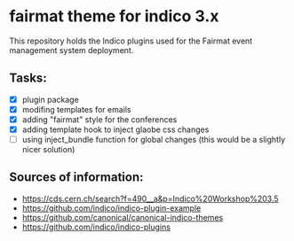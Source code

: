 
# fairmat theme for indico 3.x
This repository holds the Indico plugins used for the Fairmat event management system deployment.

## Tasks:
- [x] plugin package
- [x] modifing templates for emails
- [x] adding "fairmat" style for the conferences
- [x] adding template hook to inject glaobe css changes
- [ ] using inject_bundle function for global changes (this would be a slightly nicer solution)

## Sources of information:
- https://cds.cern.ch/search?f=490__a&p=Indico%20Workshop%203.5
- https://github.com/indico/indico-plugin-example
- https://github.com/canonical/canonical-indico-themes
- https://github.com/indico/indico-plugins
